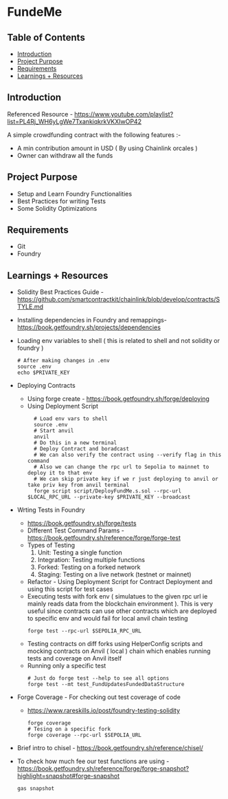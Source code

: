 # FundeMe

## Table of Contents

- [Introduction](#introduction)
- [Project Purpose](#project-purpose)
- [Requirements](#requirements)
- [Learnings + Resources](#learnings--resources)

## Introduction

Referenced Resource - https://www.youtube.com/playlist?list=PL4Rj_WH6yLgWe7TxankiqkrkVKXIwOP42

A simple crowdfunding contract with the following features :-

- A min contribution amount in USD ( By using Chainlink orcales )
- Owner can withdraw all the funds

## Project Purpose

- Setup and Learn Foundry Functionalities
- Best Practices for writing Tests
- Some Solidity Optimizations

## Requirements

- Git
- Foundry

## Learnings + Resources

- Solidity Best Practices Guide - https://github.com/smartcontractkit/chainlink/blob/develop/contracts/STYLE.md

- Installing dependencies in Foundry and remappings- https://book.getfoundry.sh/projects/dependencies

- Loading env variables to shell ( this is related to shell and not solidity or foundry )

  ```shell
  # After making changes in .env
  source .env
  echo $PRIVATE_KEY
  ```

- Deploying Contracts

  - Using forge create - https://book.getfoundry.sh/forge/deploying
  - Using Deployment Script
    ```shell
      # Load env vars to shell
      source .env
      # Start anvil
      anvil
      # Do this in a new terminal
      # Deploy Contract and boradcast
      # We can also verify the contract using --verify flag in this command
      # Also we can change the rpc url to Sepolia to mainnet to deploy it to that env
      # We can skip private key if we r just deploying to anvil or take priv key from anvil terminal
      forge script script/DeployFundMe.s.sol --rpc-url $LOCAL_RPC_URL --private-key $PRIVATE_KEY --broadcast
    ```

- Wrting Tests in Foundry

  - https://book.getfoundry.sh/forge/tests
  - Different Test Command Params - https://book.getfoundry.sh/reference/forge/forge-test
  - Types of Testing
    1. Unit: Testing a single function
    2. Integration: Testing multiple functions
    3. Forked: Testing on a forked network
    4. Staging: Testing on a live network (testnet or mainnet)
  - Refactor - Using Deployment Script for Contract Deployment and using this script for test cases
  - Executing tests with fork env ( simulatues to the given rpc url ie mainly reads data from the blockchain environment ). This is very useful since contracts can use other contracts which are deployed to specific env and would fail for local anvil chain testing
    ```
    forge test --rpc-url $SEPOLIA_RPC_URL
    ```
  - Testing contracts on diff forks using HelperConfig scripts and mocking contracts on Anvil ( local ) chain which enables running tests and coverage on Anvil itself
  - Running only a specific test
    ```shell
    # Just do forge test --help to see all options
    forge test --mt test_FundUpdatesFundedDataStructure
    ```

- Forge Coverage - For checking out test coverage of code

  - https://www.rareskills.io/post/foundry-testing-solidity
    ```shell
    forge coverage
    # Tesing on a specific fork
    forge coverage --rpc-url $SEPOLIA_URL
    ```

- Brief intro to chisel - https://book.getfoundry.sh/reference/chisel/

- To check how much fee our test functions are using - https://book.getfoundry.sh/reference/forge/forge-snapshot?highlight=snapshot#forge-snapshot
  ```shell
  gas snapshot
  ```
